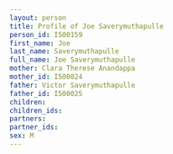 ```yaml
---
layout: person
title: Profile of Joe Saverymuthapulle
person_id: I500159
first_name: Joe
last_name: Saverymuthapulle
full_name: Joe Saverymuthapulle
mother: Clara Therese Anandappa
mother_id: I500024
father: Victor Saverymuthapulle
father_id: I500025
children:
children_ids:
partners:
partner_ids:
sex: M
---
```


